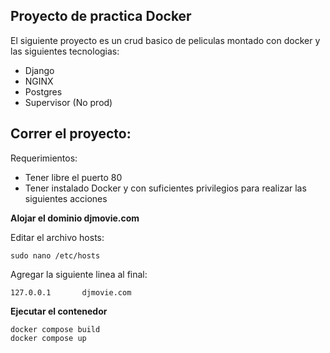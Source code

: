 ## Proyecto de practica Docker
El siguiente proyecto es un crud basico de peliculas montado con docker y las siguientes tecnologias:
 - Django
 - NGINX
 - Postgres
 - Supervisor (No prod)


## Correr el proyecto:
Requerimientos:
- Tener libre el puerto 80
- Tener instalado Docker y con suficientes privilegios para realizar las siguientes acciones

**Alojar el dominio djmovie.com**

Editar el archivo hosts:
```shell
sudo nano /etc/hosts
```
Agregar la siguiente linea al final:
```shell
127.0.0.1       djmovie.com
```

**Ejecutar el contenedor**
```shell
docker compose build
docker compose up
```
